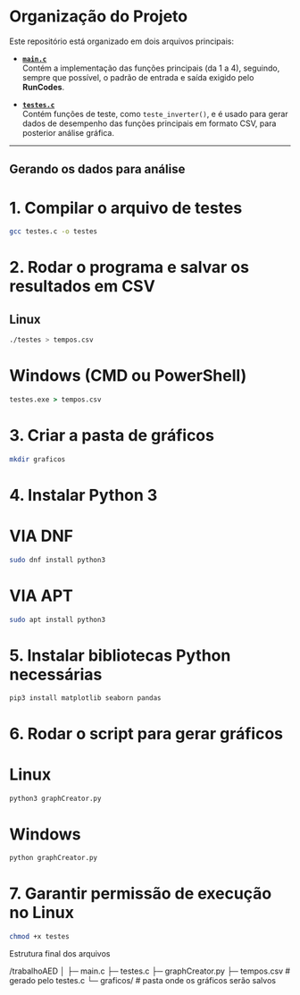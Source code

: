 # Organização do Projeto

Este repositório está organizado em dois arquivos principais:

- **[`main.c`](main.c)**  
  Contém a implementação das funções principais (da 1 a 4), seguindo, sempre que possível, o padrão de entrada e saída exigido pelo **RunCodes**.

- **[`testes.c`](testes.c)**  
  Contém funções de teste, como `teste_inverter()`, e é usado para gerar dados de desempenho das funções principais em formato CSV, para posterior análise gráfica.

---

## Gerando os dados para análise

# 1. Compilar o arquivo de testes
```bash
gcc testes.c -o testes
```
# 2. Rodar o programa e salvar os resultados em CSV
## Linux
```bash
./testes > tempos.csv
```
# Windows (CMD ou PowerShell)
```cmd
testes.exe > tempos.csv
```
# 3. Criar a pasta de gráficos
```bash
mkdir graficos
``` 
# 4. Instalar Python 3
# VIA DNF
```bash
sudo dnf install python3
```
# VIA APT
```bash
sudo apt install python3
```
# 5. Instalar bibliotecas Python necessárias
```Terminal
pip3 install matplotlib seaborn pandas
```

# 6. Rodar o script para gerar gráficos
# Linux
```bash
python3 graphCreator.py
```
# Windows
```cmd
python graphCreator.py
```
# 7. Garantir permissão de execução no Linux
```bash
chmod +x testes
```

Estrutura final dos arquivos

/trabalhoAED
│
├─ main.c
├─ testes.c
├─ graphCreator.py
├─ tempos.csv       # gerado pelo testes.c
└─ graficos/        # pasta onde os gráficos serão salvos

